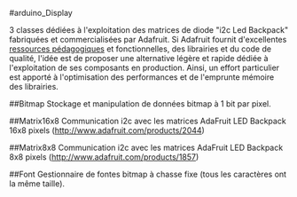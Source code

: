 #arduino_Display

3 classes dédiées à l'exploitation des matrices de diode "i2c Led Backpack" fabriquées et commercialisées par Adafruit. Si Adafruit fournit d'excellentes [ressources pédagogiques](https://learn.adafruit.com/) et fonctionnelles, des librairies et du code de qualité, l'idée est de proposer une alternative légère et rapide dédiée à l'exploitation de ses composants en production. Ainsi, un effort particulier est apporté à l'optimisation des performances et de l'emprunte mémoire des librairies.

##Bitmap
Stockage et manipulation de données bitmap à 1 bit par pixel.

##Matrix16x8
Communication i2c avec les matrices AdaFruit LED Backpack 16x8 pixels (http://www.adafruit.com/products/2044)

##Matrix8x8
Communication i2c avec les matrices AdaFruit LED Backpack 8x8 pixels (http://www.adafruit.com/products/1857)

##Font
Gestionnaire de fontes bitmap à chasse fixe (tous les caractères ont la même taille).

